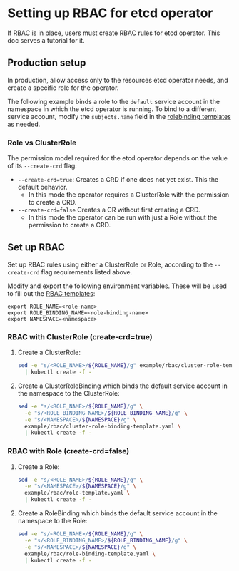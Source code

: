 # Setting up RBAC for etcd operator

If RBAC is in place, users must create RBAC rules for etcd operator. This doc serves a tutorial for it.

## Production setup

In production, allow access only to the resources etcd operator needs, and create a specific role for the operator.

The following example binds a role to the `default` service account in the namespace in which the etcd operator is running. To bind to a different service account, modify the `subjects.name` field in the [rolebinding templates][rbac-templates] as needed.

### Role vs ClusterRole

The permission model required for the etcd operator depends on the value of its `--create-crd` flag:
- `--create-crd=true`: Creates a CRD if one does not yet exist. This the default behavior.
  - In this mode the operator requires a ClusterRole with the permission to create a CRD.
- `--create-crd=false` Creates a CR without first creating a CRD.
  - In this mode the operator can be run with just a Role without the permission to create a CRD.

## Set up RBAC

Set up RBAC rules using either a ClusterRole or Role, according to the `--create-crd` flag requirements listed above.

Modify and export the following environment variables. These will be used to fill out the [RBAC templates][rbac-templates]:

```
export ROLE_NAME=<role-name>
export ROLE_BINDING_NAME=<role-binding-name>
export NAMESPACE=<namespace>
```

### RBAC with ClusterRole (create-crd=true)

1. Create a ClusterRole:

    ```sh
    sed -e "s/<ROLE_NAME>/${ROLE_NAME}/g" example/rbac/cluster-role-template.yaml \
      | kubectl create -f -
    ```

2. Create a ClusterRoleBinding which binds the default service account in the namespace to the ClusterRole:

    ```sh
    sed -e "s/<ROLE_NAME>/${ROLE_NAME}/g" \
      -e "s/<ROLE_BINDING_NAME>/${ROLE_BINDING_NAME}/g" \
      -e "s/<NAMESPACE>/${NAMESPACE}/g" \
      example/rbac/cluster-role-binding-template.yaml \
      | kubectl create -f -
    ```

### RBAC with Role (create-crd=false)

1. Create a Role:

    ```sh
    sed -e "s/<ROLE_NAME>/${ROLE_NAME}/g" \
      -e "s/<NAMESPACE>/${NAMESPACE}/g" \
      example/rbac/role-template.yaml \
      | kubectl create -f -
    ```

2. Create a RoleBinding which binds the default service account in the namespace to the Role:

    ```sh
    sed -e "s/<ROLE_NAME>/${ROLE_NAME}/g" \
      -e "s/<ROLE_BINDING_NAME>/${ROLE_BINDING_NAME}/g" \
      -e "s/<NAMESPACE>/${NAMESPACE}/g" \
      example/rbac/role-binding-template.yaml \
      | kubectl create -f -
    ```

[rbac-templates]: ../../example/rbac/
